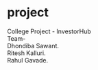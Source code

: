 # project
College Project - InvestorHub<br>
Team-<br> Dhondiba Sawant.<br>
      Ritesh Kalluri.<br>
      Rahul Gavade.<br>
